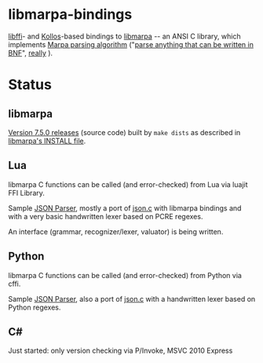 ﻿libmarpa-bindings
=================

[libffi](https://sourceware.org/libffi/)- and
[Kollos](https://github.com/jeffreykegler/kollos)-based
bindings to
[libmarpa](https://github.com/jeffreykegler/libmarpa)
-- an ANSI C library, which implements
[Marpa parsing algorithm](http://savage.net.au/Marpa.html)
("[parse anything that can be written in BNF](
http://blogs.perl.org/users/jeffrey_kegler/2012/03/user-experiences-with-marpa-some-observations.html)",
[really](http://metacpan.org/source/JDDPAUSE/MarpaX-Languages-SQL2003-AST-0.005/lib/MarpaX/Languages/SQL2003/AST.pm#L299)
).

Status
======

libmarpa
--------

  [Version 7.5.0 releases](https://github.com/rns/libmarpa-bindings/releases) (source code)
  built by `make dists` as described in
  [libmarpa's INSTALL file](https://github.com/jeffreykegler/libmarpa/blob/master/INSTALL).

Lua
---

  libmarpa C functions can be called (and error-checked) from Lua via luajit FFI Library.

  Sample [JSON Parser](https://github.com/rns/libmarpa-bindings/blob/master/lua/json-libmarpa.lua),
  mostly a port of [json.c](https://github.com/jeffreykegler/libmarpa/blob/master/test/json.c)
  with libmarpa bindings and with a very basic handwritten lexer based on PCRE regexes.

  An interface (grammar, recognizer/lexer, valuator) is being written.

Python
------

  libmarpa C functions can be called (and error-checked) from Python via cffi.

  Sample [JSON Parser](https://github.com/rns/libmarpa-bindings/blob/master/python/json-libmarpa.py),
  also a port of [json.c](https://github.com/jeffreykegler/libmarpa/blob/master/test/json.c)
  with a handwritten lexer based on Python regexes.

C#
--

  Just started: only version checking via P/Invoke, MSVC 2010 Express


